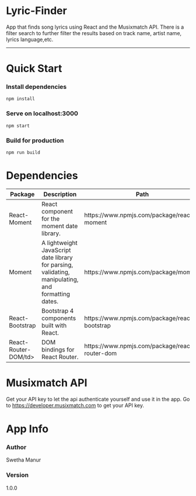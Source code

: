 # Lyric-Finder
App that finds song lyrics using React and the Musixmatch API. There is a filter search to further filter the results based on track name, artist name, lyrics language,etc.
<hr>

# Quick Start
  <h3><b>Install dependencies</b></h3>
  <code>npm install</code>

  <h3><b>Serve on localhost:3000</b></h3>
  <code>npm start</code>

  <h3><b>Build for production</b></h3>
  <code>npm run build</code>

# Dependencies 
<table>
  <thead>
    <tr>
      <th>Package</th>
      <th>Description</th>
      <th>Path</th>
    </tr> 
  </thead>
  <tbody>
    <tr>
      <td>React-Moment</td>
      <td>React component for the moment date library.</td>
      <td>https://www.npmjs.com/package/react-moment</td>
    </tr> 
    <tr>
      <td>Moment</td>
      <td>A lightweight JavaScript date library for parsing, validating, manipulating, and formatting dates.</td>
      <td>https://www.npmjs.com/package/moment</td>
    </tr> 
    <tr>
      <td>React-Bootstrap</td>
      <td>Bootstrap 4 components built with React.</td>
      <td>https://www.npmjs.com/package/react-bootstrap</td>
    </tr> 
    <tr>
      <td>React-Router-DOM/td>
      <td>DOM bindings for React Router.</td>
      <td>https://www.npmjs.com/package/react-router-dom</td>
    </tr> 
  </tbody> 
<table>  
  
# Musixmatch API
Get your API key to let the api authenticate yourself and use it in the app.
Go to https://developer.musixmatch.com to get your API key.

  
# App Info
 <h3><b>Author</b></h3>
 Swetha Manur

 <h3><b>Version</b></h3>
  1.0.0


